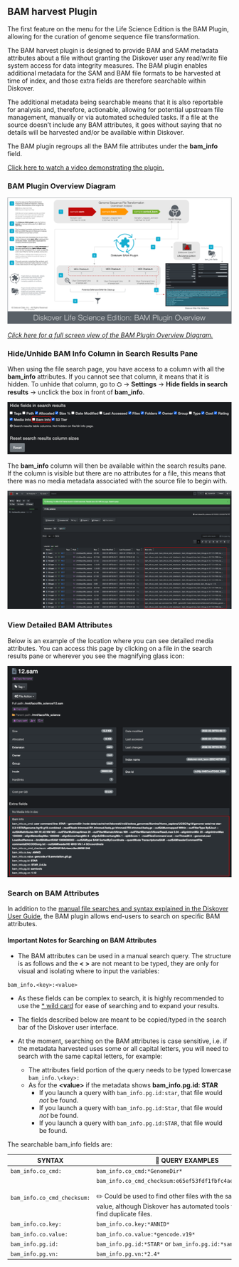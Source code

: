 
## BAM harvest Plugin


The first feature on the menu for the Life Science Edition is the BAM Plugin, allowing for the curation of genome sequence file transformation.

The BAM harvest plugin is designed to provide BAM and SAM metadata attributes about a file without granting the Diskover user any read/write file system access for data integrity measures. The BAM plugin enables additional metadata for the SAM and BAM file formats to be harvested at time of index, and those extra fields are therefore searchable within Diskover.

The additional metadata being searchable means that it is also reportable for analysis and, therefore, actionable, allowing for potential upstream file management, manually or via automated scheduled tasks. If a file at the source doesn’t include any BAM attributes, it goes without saying that no details will be harvested and/or be available within Diskover.

The BAM plugin regroups all the BAM file attributes under the **bam_info** field.

[Click here to watch a video demonstrating the plugin.](https://vimeo.com/678914314)


### BAM Plugin Overview Diagram

![Image: BAM Plugin Overview Diagram](images/diagram_diskover_life_science_plugins_overview_with_border.png)

_[Click here for a full screen view of the BAM Plugin Overview Diagram.](images/diagram_diskover_life_science_plugins_overview_with_border.png)_


### Hide/Unhide BAM Info Column in Search Results Pane

When using the file search page, you have access to a column with all the **bam_info** attributes. If you cannot see that column, it means that it is hidden. To unhide that column, go to ⛭ → **Settings** → **Hide fields in search results** → unclick the box in front of  **bam_info**.

![Image: Hide/Unhide Media Info Field](images/image_life_science_edition_baminfo_hide_unhide_column.png)

The  **bam_info** column will then be available within the search results pane. If the column is visible but there are no attributes for a file, this means that there was no media metadata associated with the source file to begin with.

![Image: Media Info Column in Search Results](images/image_life_science_edition_baminfo_column_in_search_results_pane.png)


### View Detailed BAM Attributes

Below is an example of the location where you can see detailed media attributes. You can access this page by clicking on a file in the search results pane or wherever you see the magnifying glass icon:

![Image: Harvested Media Attributes](images/image_life_science_edition_baminfo_file_attributes.png)


### Search on BAM Attributes

In addition to the [manual file searches and syntax explained in the Diskover User Guide](https://docs.diskoverdata.com/diskover_user_guide/#manual-search-syntax), the BAM plugin allows end-users to search on specific BAM attributes.

#### Important Notes for Searching on BAM Attributes

- The BAM attributes can be used in a manual search query. The structure is as follows and the **< >** are not meant to be typed, they are only for visual and isolating where to input the variables:
```
bam_info.<key>:<value>
```

- As these fields can be complex to search, it is highly recommended to use the [* wild card](https://docs.diskoverdata.com/diskover_user_guide/#wild-card_1) for ease of searching and to expand your results.

- The fields described below are meant to be copied/typed in the search bar of the Diskover user interface.

- At the moment, searching on the BAM attributes is case sensitive, i.e. if the metadata harvested uses some or all capital letters, you will need to search with the same capital letters, for example:
  - The attributes field portion of the query needs to be typed lowercase `bam_info.\<key>:`
  - As for the **\<value>** if the metadata shows **bam_info.pg.id: STAR**
    - If you launch a query with `bam_info.pg.id:star`, that file would _not_ be found.
    - If you launch a query with `bam_info.pg.id:Star`, that file would _not_ be found.
    - If you launch a query with `bam_info.pg.id:STAR`, that file would be found.

The searchable bam_info fields are:

| SYNTAX | 🔎 QUERY EXAMPLES |
| --- | --- |
| `bam_info.co_cmd:` | `bam_info.co_cmd:*GenomeDir*` |
| `bam_info.co_cmd_checksum:` | `bam_info.co_cmd_checksum:e65ef53fdf1fbfc4aecc9ac99f991248`<br><br>✏️ Could be used to find other files with the same checksum value, although Diskover has automated tools to detect and find duplicate files. |
| `bam_info.co.key:` | `bam_info.co.key:*ANNID*` |
| `bam_info.co.value:` | `bam_info.co.value:*gencode.v19*` |
| `bam_info.pg.id:` | `bam_info.pg.id:*STAR*` or `bam_info.pg.id:*samtools*` |
| `bam_info.pg.vn:` | `bam_info.pg.vn:*2.4*` |

